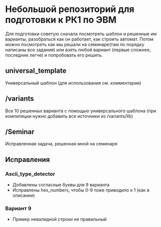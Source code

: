 # Небольшой репозиторий для подготовки к РК1 по ЭВМ

Для подготовки советую сначала посмотреть шаблон и решенные им варианты, разобраться как он работает, как строить автомат. Потом можно посмотреть как мы решали на семинаре(там по порядку написаны все задания) или взять любой вариант (первые сложнее, последние легче) и попробовать его решить. 
## universal_template
Универсальный шаблон (для использования см. комментарии)

## /variants 
Все 10 решенных варианта с помощью универсального шаблона (при компиляции нужно добавить все источники из /variants/lib)

## /Seminar
Исправленная задача, решенная мной на семинаре

## Исправления
### Ascii_type_detector
- Добавлены согласные буквы для 9 варианта
- Исправлены hex_numbers, чтобы 0-9 тоже приводило к 1 (как в описании)
### Вариант 9
- Пример невалидной строки не правильный


